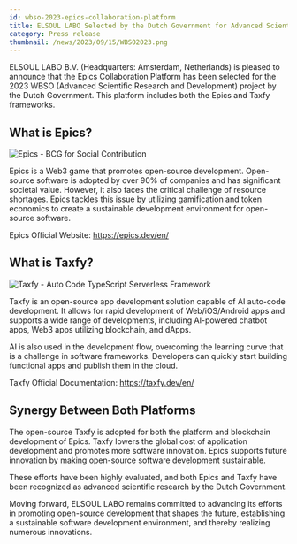 ```yaml
---
id: wbso-2023-epics-collaboration-platform
title: ELSOUL LABO Selected by the Dutch Government for Advanced Scientific Research
category: Press release
thumbnail: /news/2023/09/15/WBSO2023.png
---
```


ELSOUL LABO B.V. (Headquarters: Amsterdam, Netherlands) is pleased to announce that the Epics Collaboration Platform has been selected for the 2023 WBSO (Advanced Scientific Research and Development) project by the Dutch Government. This platform includes both the Epics and Taxfy frameworks.

## What is Epics?

![Epics - BCG for Social Contribution](/news/2023/09/15/EpicsEN.jpg)

Epics is a Web3 game that promotes open-source development. Open-source software is adopted by over 90% of companies and has significant societal value. However, it also faces the critical challenge of resource shortages. Epics tackles this issue by utilizing gamification and token economics to create a sustainable development environment for open-source software.

Epics Official Website: https://epics.dev/en/

## What is Taxfy?

![Taxfy - Auto Code TypeScript Serverless Framework](/news/2023/09/15/TaxfyEN.png)

Taxfy is an open-source app development solution capable of AI auto-code development. It allows for rapid development of Web/iOS/Android apps and supports a wide range of developments, including AI-powered chatbot apps, Web3 apps utilizing blockchain, and dApps.

AI is also used in the development flow, overcoming the learning curve that is a challenge in software frameworks. Developers can quickly start building functional apps and publish them in the cloud.

Taxfy Official Documentation: https://taxfy.dev/en/

## Synergy Between Both Platforms

The open-source Taxfy is adopted for both the platform and blockchain development of Epics. Taxfy lowers the global cost of application development and promotes more software innovation. Epics supports future innovation by making open-source software development sustainable.

These efforts have been highly evaluated, and both Epics and Taxfy have been recognized as advanced scientific research by the Dutch Government.

Moving forward, ELSOUL LABO remains committed to advancing its efforts in promoting open-source development that shapes the future, establishing a sustainable software development environment, and thereby realizing numerous innovations.
